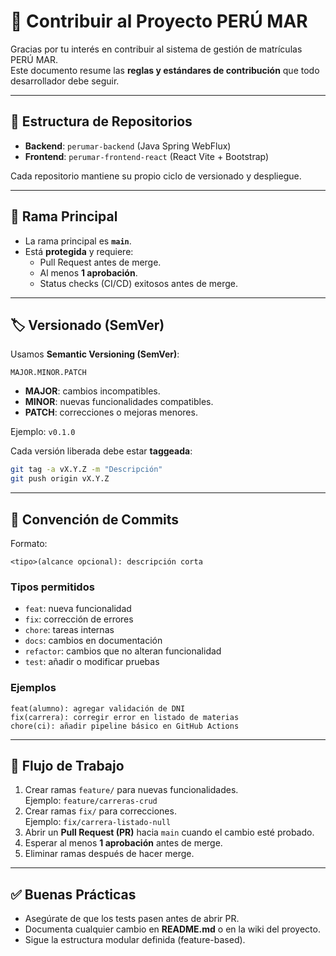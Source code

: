 # 🤝 Contribuir al Proyecto PERÚ MAR

Gracias por tu interés en contribuir al sistema de gestión de matrículas PERÚ MAR.  
Este documento resume las **reglas y estándares de contribución** que todo desarrollador debe seguir.  

---

## 📂 Estructura de Repositorios
- **Backend**: `perumar-backend` (Java Spring WebFlux)  
- **Frontend**: `perumar-frontend-react` (React Vite + Bootstrap)  

Cada repositorio mantiene su propio ciclo de versionado y despliegue.  

---

## 🌳 Rama Principal
- La rama principal es **`main`**.  
- Está **protegida** y requiere:  
  - Pull Request antes de merge.  
  - Al menos **1 aprobación**.  
  - Status checks (CI/CD) exitosos antes de merge.  

---

## 🏷️ Versionado (SemVer)
Usamos **Semantic Versioning (SemVer)**:  
```
MAJOR.MINOR.PATCH
```
- **MAJOR**: cambios incompatibles.  
- **MINOR**: nuevas funcionalidades compatibles.  
- **PATCH**: correcciones o mejoras menores.  

Ejemplo: `v0.1.0`  

Cada versión liberada debe estar **taggeada**:  
```bash
git tag -a vX.Y.Z -m "Descripción"
git push origin vX.Y.Z
```

---

## 📝 Convención de Commits
Formato:  
```
<tipo>(alcance opcional): descripción corta
```

### Tipos permitidos
- `feat`: nueva funcionalidad  
- `fix`: corrección de errores  
- `chore`: tareas internas  
- `docs`: cambios en documentación  
- `refactor`: cambios que no alteran funcionalidad  
- `test`: añadir o modificar pruebas  

### Ejemplos
```
feat(alumno): agregar validación de DNI
fix(carrera): corregir error en listado de materias
chore(ci): añadir pipeline básico en GitHub Actions
```

---

## 🔄 Flujo de Trabajo
1. Crear ramas `feature/` para nuevas funcionalidades.  
   Ejemplo: `feature/carreras-crud`  
2. Crear ramas `fix/` para correcciones.  
   Ejemplo: `fix/carrera-listado-null`  
3. Abrir un **Pull Request (PR)** hacia `main` cuando el cambio esté probado.  
4. Esperar al menos **1 aprobación** antes de merge.  
5. Eliminar ramas después de hacer merge.  

---

## ✅ Buenas Prácticas
- Asegúrate de que los tests pasen antes de abrir PR.  
- Documenta cualquier cambio en **README.md** o en la wiki del proyecto.  
- Sigue la estructura modular definida (feature-based).  
